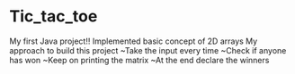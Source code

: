 # Tic_tac_toe
My first Java project!!
Implemented basic concept of 2D arrays
My approach to build this project
~Take the input every time
~Check if anyone has won
~Keep on printing the matrix
~At the end declare the winners
